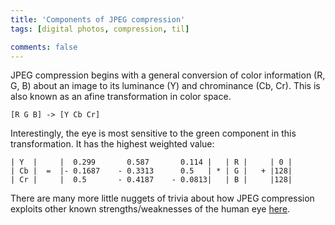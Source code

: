 ```yaml
---
title: 'Components of JPEG compression'
tags: [digital photos, compression, til]

comments: false
---
```


JPEG compression begins with a general conversion of color information (R, G, B) about an image to its luminance (Y) and chrominance (Cb, Cr). This is also known as an afine transformation in color space.

`[R G B] -> [Y Cb Cr]`

Interestingly, the eye is most sensitive to the green component in this transformation. It has the highest weighted value:

```
| Y  |     |  0.299       0.587       0.114 |   | R |     | 0 |
| Cb |  =  |- 0.1687    - 0.3313      0.5   | * | G |   + |128|
| Cr |     |  0.5       - 0.4187    - 0.0813|   | B |     |128|
```

There are many more little nuggets of trivia about how JPEG compression exploits other known strengths/weaknesses of the human eye [here](http://www.opennet.ru/docs/formats/jpeg.txt).
